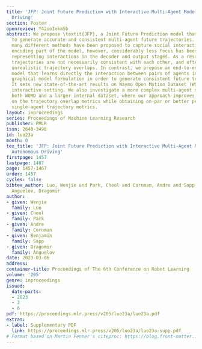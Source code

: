 ```yaml
---
title: 'JFP: Joint Future Prediction with Interactive Multi-Agent Modeling for Autonomous
  Driving'
section: Poster
openreview: Y42uoIekm5b
abstract: We propose \textit{JFP}, a Joint Future Prediction model that can learn
  to generate accurate and consistent multi-agent future trajectories. For this task,
  many different methods have been proposed to capture social interactions in the
  encoding part of the model, however, considerably less focus has been placed on
  representing interactions in the decoder and output stages. As a result, the predicted
  trajectories are not necessarily consistent with each other, and often result in
  unrealistic trajectory overlaps. In contrast, we propose an end-to-end trainable
  model that learns directly the interaction between pairs of agents in a structured,
  graphical model formulation in order to generate consistent future trajectories.
  It sets new state-of-the-art results on Waymo Open Motion Dataset (WOMD) for the
  interactive setting. We also investigate a more complex multi-agent setting for
  both WOMD and a larger internal dataset, where our approach improves significantly
  on the trajectory overlap metrics while obtaining on-par or better performance on
  single-agent trajectory metrics.
layout: inproceedings
series: Proceedings of Machine Learning Research
publisher: PMLR
issn: 2640-3498
id: luo23a
month: 0
tex_title: 'JFP: Joint Future Prediction with Interactive Multi-Agent Modeling for
  Autonomous Driving'
firstpage: 1457
lastpage: 1467
page: 1457-1467
order: 1457
cycles: false
bibtex_author: Luo, Wenjie and Park, Cheol and Cornman, Andre and Sapp, Benjamin and
  Anguelov, Dragomir
author:
- given: Wenjie
  family: Luo
- given: Cheol
  family: Park
- given: Andre
  family: Cornman
- given: Benjamin
  family: Sapp
- given: Dragomir
  family: Anguelov
date: 2023-03-06
address:
container-title: Proceedings of The 6th Conference on Robot Learning
volume: '205'
genre: inproceedings
issued:
  date-parts:
  - 2023
  - 3
  - 6
pdf: https://proceedings.mlr.press/v205/luo23a/luo23a.pdf
extras:
- label: Supplementary PDF
  link: https://proceedings.mlr.press/v205/luo23a/luo23a-supp.pdf
# Format based on Martin Fenner's citeproc: https://blog.front-matter.io/posts/citeproc-yaml-for-bibliographies/
---
```


